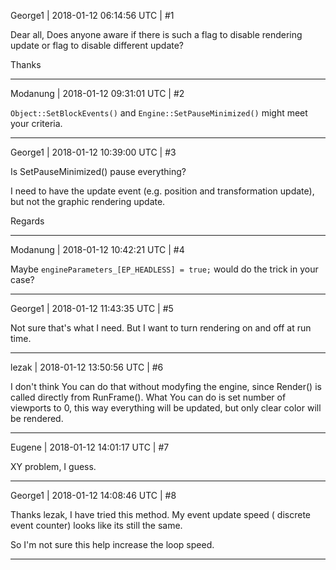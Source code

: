 George1 | 2018-01-12 06:14:56 UTC | #1

Dear all,
Does anyone aware if there is such a flag to disable rendering update or 
flag to disable different update?

Thanks

-------------------------

Modanung | 2018-01-12 09:31:01 UTC | #2

`Object::SetBlockEvents()` and `Engine::SetPauseMinimized()` might meet your criteria.

-------------------------

George1 | 2018-01-12 10:39:00 UTC | #3

Is SetPauseMinimized() pause everything?

I need to have the update event (e.g. position and transformation update), but not the graphic rendering update.

Regards

-------------------------

Modanung | 2018-01-12 10:42:21 UTC | #4

Maybe `engineParameters_[EP_HEADLESS] = true;` would do the trick in your case?

-------------------------

George1 | 2018-01-12 11:43:35 UTC | #5

Not sure that's what I need. But I want to turn rendering on and off at run time.

-------------------------

lezak | 2018-01-12 13:50:56 UTC | #6

I don't think You can do that without modyfing the engine, since Render() is called directly from RunFrame().
What You can do is set number of viewports to 0, this way everything will be updated, but only clear color will be rendered.

-------------------------

Eugene | 2018-01-12 14:01:17 UTC | #7

XY problem, I guess.

-------------------------

George1 | 2018-01-12 14:08:46 UTC | #8

Thanks lezak, I have tried this method. My event update speed ( discrete event counter) looks like its still the same. 

So I'm not sure this help increase the loop speed.

-------------------------

